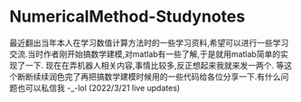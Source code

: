 # NumericalMethod-Studynotes
最近翻出当年本人在学习数值计算方法时的一些学习资料,希望可以进行一些学习交流.当时作者刚开始搞数学建模,对matlab有一些了解,于是就用matlab简单的实现了一下.
现在在弄机器人相关内容,事情比较多,反正想起来我就来发一两个.
等这个断断续续润色完了再把搞数学建模时候用的一些代码给各位分享一下.有什么问题也可以私信我 -_-lol
(2022/3/21 live updates)
